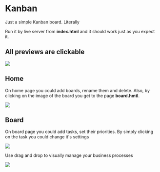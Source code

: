 # Kanban
Just a simple Kanban board. Literally

Run it by live server from **index.html** and it should work just as you expect it.

## All previews are clickable

[![](https://i.imgur.com/foCpt7V.png)](https://youtu.be/Z90rNCyrjl8)
## Home
On home page you could add boards, rename them and delete. Also, by clicking on the image of the board you get to the page **board.hmtl**.

[![](https://i.imgur.com/4GhQ8gp.png)](https://youtu.be/T7fXtETM7_0)

## Board
On board page you could add tasks, set their priorities. By simply clicking on the task you could change it's settings

[![](https://i.imgur.com/gxLW8vR.png)](https://youtu.be/UtdKYfseYxc)

Use drag and drop to visually manage your business processes

[![](https://i.imgur.com/hWcN8hf.png)](https://youtu.be/x9552r3UA7c)

